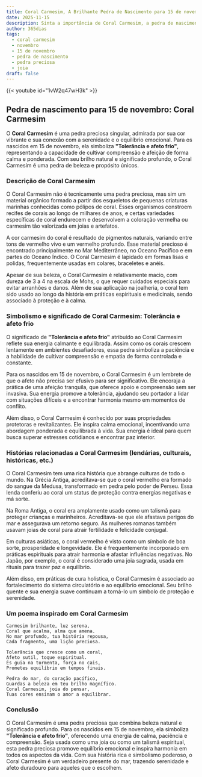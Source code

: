 ```yaml
---
title: Coral Carmesim, A Brilhante Pedra de Nascimento para 15 de novembro
date: 2025-11-15
description: Sinta a importância de Coral Carmesim, a pedra de nascimento de 15 de novembro que simboliza Tolerância e afeto frio. Deixe que sua beleza e significado iluminem seu dia.
author: 365dias
tags:
  - coral carmesim
  - novembro
  - 15 de novembro
  - pedra de nascimento
  - pedra preciosa
  - joia
draft: false
---
```


{{< youtube id="1vW2q47wH3k" >}}

## Pedra de nascimento para 15 de novembro: Coral Carmesim

O **Coral Carmesim** é uma pedra preciosa singular, admirada por sua cor vibrante e sua conexão com a serenidade e o equilíbrio emocional. Para os nascidos em 15 de novembro, ela simboliza **"Tolerância e afeto frio"**, representando a capacidade de cultivar compreensão e afeição de forma calma e ponderada. Com seu brilho natural e significado profundo, o Coral Carmesim é uma pedra de beleza e propósito únicos.

### Descrição de Coral Carmesim

O Coral Carmesim não é tecnicamente uma pedra preciosa, mas sim um material orgânico formado a partir dos esqueletos de pequenas criaturas marinhas conhecidas como pólipos de coral. Esses organismos constroem recifes de corais ao longo de milhares de anos, e certas variedades específicas de coral endurecem e desenvolvem a coloração vermelha ou carmesim tão valorizada em joias e artefatos.

A cor carmesim do coral é resultado de pigmentos naturais, variando entre tons de vermelho vivo e um vermelho profundo. Esse material precioso é encontrado principalmente no Mar Mediterrâneo, no Oceano Pacífico e em partes do Oceano Índico. O Coral Carmesim é lapidado em formas lisas e polidas, frequentemente usadas em colares, braceletes e anéis.

Apesar de sua beleza, o Coral Carmesim é relativamente macio, com dureza de 3 a 4 na escala de Mohs, o que requer cuidados especiais para evitar arranhões e danos. Além de sua aplicação na joalheria, o coral tem sido usado ao longo da história em práticas espirituais e medicinais, sendo associado à proteção e à calma.

### Simbolismo e significado de Coral Carmesim: Tolerância e afeto frio

O significado de **"Tolerância e afeto frio"** atribuído ao Coral Carmesim reflete sua energia calmante e equilibrada. Assim como os corais crescem lentamente em ambientes desafiadores, essa pedra simboliza a paciência e a habilidade de cultivar compreensão e empatia de forma controlada e constante.

Para os nascidos em 15 de novembro, o Coral Carmesim é um lembrete de que o afeto não precisa ser efusivo para ser significativo. Ele encoraja a prática de uma afeição tranquila, que oferece apoio e compreensão sem ser invasiva. Sua energia promove a tolerância, ajudando seu portador a lidar com situações difíceis e a encontrar harmonia mesmo em momentos de conflito.

Além disso, o Coral Carmesim é conhecido por suas propriedades protetoras e revitalizantes. Ele inspira calma emocional, incentivando uma abordagem ponderada e equilibrada à vida. Sua energia é ideal para quem busca superar estresses cotidianos e encontrar paz interior.

### Histórias relacionadas a Coral Carmesim (lendárias, culturais, históricas, etc.)

O Coral Carmesim tem uma rica história que abrange culturas de todo o mundo. Na Grécia Antiga, acreditava-se que o coral vermelho era formado do sangue da Medusa, transformado em pedra pelo poder de Perseu. Essa lenda conferiu ao coral um status de proteção contra energias negativas e má sorte.

Na Roma Antiga, o coral era amplamente usado como um talismã para proteger crianças e marinheiros. Acreditava-se que ele afastava perigos do mar e assegurava um retorno seguro. As mulheres romanas também usavam joias de coral para atrair fertilidade e felicidade conjugal.

Em culturas asiáticas, o coral vermelho é visto como um símbolo de boa sorte, prosperidade e longevidade. Ele é frequentemente incorporado em práticas espirituais para atrair harmonia e afastar influências negativas. No Japão, por exemplo, o coral é considerado uma joia sagrada, usada em rituais para trazer paz e equilíbrio.

Além disso, em práticas de cura holística, o Coral Carmesim é associado ao fortalecimento do sistema circulatório e ao equilíbrio emocional. Seu brilho quente e sua energia suave continuam a torná-lo um símbolo de proteção e serenidade.

### Um poema inspirado em Coral Carmesim

```
Carmesim brilhante, luz serena,  
Coral que acalma, alma que amena.  
No mar profundo, tua história repousa,  
Cada fragmento, uma lição preciosa.  

Tolerância que cresce como um coral,  
Afeto sutil, toque espiritual.  
És guia na tormenta, força no cais,  
Prometes equilíbrio em tempos finais.  

Pedra do mar, do coração pacífico,  
Guardas a beleza em teu brilho magnífico.  
Coral Carmesim, joia do pensar,  
Tuas cores ensinam o amor a equilibrar.
```

### Conclusão

O Coral Carmesim é uma pedra preciosa que combina beleza natural e significado profundo. Para os nascidos em 15 de novembro, ela simboliza **"Tolerância e afeto frio"**, oferecendo uma energia de calma, paciência e compreensão. Seja usada como uma joia ou como um talismã espiritual, esta pedra preciosa promove equilíbrio emocional e inspira harmonia em todos os aspectos da vida. Com sua história rica e simbolismo poderoso, o Coral Carmesim é um verdadeiro presente do mar, trazendo serenidade e afeto duradouro para aqueles que o escolhem.